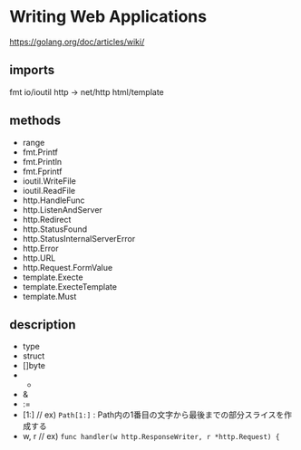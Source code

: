 # Writing Web Applications
https://golang.org/doc/articles/wiki/

## imports
fmt
io/ioutil
http -> net/http
html/template

## methods

- range
- fmt.Printf
- fmt.Println
- fmt.Fprintf
- ioutil.WriteFile
- ioutil.ReadFile
- http.HandleFunc
- http.ListenAndServer
- http.Redirect
- http.StatusFound
- http.StatusInternalServerError
- http.Error
- http.URL
- http.Request.FormValue
- template.Execte
- template.ExecteTemplate
- template.Must

## description
- type
- struct
- []byte
- *
- &
- :=
- [1:] // ex) ```Path[1:]``` : Path内の1番目の文字から最後までの部分スライスを作成する
- w, r // ex) ```func handler(w http.ResponseWriter, r *http.Request) {```

